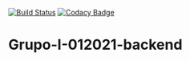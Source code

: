 [![Build Status](https://travis-ci.org/barreirogustavounq/Grupo-I-012021-backend.svg?branch=main)](https://travis-ci.org/barreirogustavounq/Grupo-I-012021-backend)
[![Codacy Badge](https://app.codacy.com/project/badge/Grade/54409f2679b14e0c9952ebe3113ad2b3)](https://www.codacy.com/gh/barreirogustavounq/Grupo-I-012021-backend/dashboard?utm_source=github.com&amp;utm_medium=referral&amp;utm_content=barreirogustavounq/Grupo-I-012021-backend&amp;utm_campaign=Badge_Grade)
# Grupo-I-012021-backend
